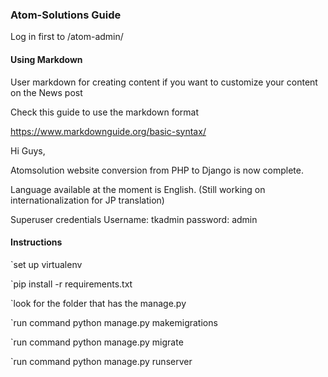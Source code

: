 ### Atom-Solutions Guide

Log in first to /atom-admin/

#### Using Markdown

User markdown for creating content if you want to customize your content on the News post

Check this guide to use the markdown format

https://www.markdownguide.org/basic-syntax/

Hi Guys, 

Atomsolution website conversion from PHP to Django is now complete. 

Language available at the moment is English. (Still working on internationalization for JP translation) 

Superuser credentials
Username: tkadmin
password: admin

#### Instructions

`set up virtualenv

`pip install -r requirements.txt

`look for the folder that has the manage.py

`run command python manage.py makemigrations

`run command python manage.py migrate

`run command python manage.py runserver
